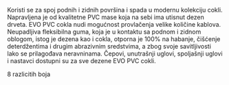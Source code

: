 Koristi se za spoj podnih i zidnih površina i spada u modernu kolekciju cokli.
Napravljena je od kvalitetne PVC mase koja na sebi ima utisnut dezen drveta.
EVO PVC cokla nudi mogućnost provlačenja velike količine kablova.
Neupadljiva fleksibilna guma, koja je u kontaktu sa podnom i zidnom oblogom, istog je dezena kao i cokla, otporna je 100% na habanje, čišćenje deterdžentima i drugim abrazivnim sredstvima, a zbog svoje savitljivosti lako se prilagođava neravninama.
Čepovi, unutrašnji uglovi, spoljašnji uglovi i nastavci dostupni su za sve dezene EVO PVC cokli.

8 razlicitih boja